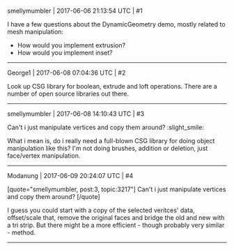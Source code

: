 smellymumbler | 2017-06-06 21:13:54 UTC | #1

I have a few questions about the DynamicGeometry demo, mostly related to mesh manipulation:

* How would you implement extrusion?
* How would you implement inset?

-------------------------

George1 | 2017-06-08 07:04:36 UTC | #2

Look up CSG library for boolean, extrude and loft operations. There are a number of open source libraries out there.

-------------------------

smellymumbler | 2017-06-08 14:10:43 UTC | #3

Can't i just manipulate vertices and copy them around? :slight_smile:

What i mean is, do i really need a full-blown CSG library for doing object manipulation like this? I'm not doing brushes, addition or deletion, just face/vertex manipulation.

-------------------------

Modanung | 2017-06-09 20:24:07 UTC | #4

[quote="smellymumbler, post:3, topic:3217"]
Can't i just manipulate vertices and copy them around?
[/quote]

I guess you could start with a copy of the selected veritces' data, offset/scale that, remove the original faces and bridge the old and new with a tri strip. But there might be a more efficient - though probably very similar - method.

-------------------------

